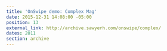 ```yaml
---
title: 'OnSwipe demo: Complex Mag'
date: 2015-12-31 14:08:00 -05:00
position: 13
external_link: http://archive.sawyerh.com/onswipe/complex/
dates: 2011
section: archive
---
```


